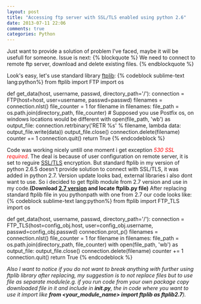 ```yaml
---
layout: post
title: "Accessing ftp server with SSL/TLS enabled using python 2.6"
date: 2013-07-11 22:06
comments: true
categories: Python
---
```


Just want to provide a solution of problem I've faced, maybe it will be usefull for someone.
Issue is next:
{% blockquote %}
We need to connect to remote ftp server, download and delete existing files.
{% endblockquote %}
<!-- more -->
Look's easy, let's use standard library [ftplib](http://docs.python.org/2/library/ftplib.html):
{% codeblock sublime-text lang:python%}
from ftplib import FTP
import os


def get_data(host, username, passwd, directory_path='/'):
    connection = FTP(host=host, user=username, passwd=passwd)
    filenames = connection.nlst()
    file_counter = 1
    for filename in filenames:
        file_path = os.path.join(directory_path, file_counter)  # Supposed you use Postfix os, on windows locations would be different
        with open(file_path, 'wb') as output_file:
            connection.retrbinary('RETR %s' % filename, lambda data: output_file.write(data))
            output_file.close()
            connection.delete(filename)
            counter += 1
    connection.quit()
    return True
{% endcodeblock %}

Code was working nicely untill one moment i get exception <i><font color="red">530 SSL required</font></i>.
The deal is because of user configuration on remote server, it is set to reguire [SSL/TLS](http://en.wikipedia.org/wiki/Transport_Layer_Security) encryption. But standard ftplib in my version of python 2.6.5 doesn't provide solution to connect with SSL/TLS, it was added in python 2.7. Version update looks bad, external libraries i also dont want to use. So i decided to get ftplib module from 2.7 version and use in my code.**(Download [2.7 version](http://www.python.org/download/releases/2.7/) and locate ftplib.py file)** After replacing standard ftplib file in you pythonpath with one from 2.7 our code looks like:
{% codeblock sublime-text lang:python%}
from ftplib import FTP_TLS
import os


def get_data(host, username, passwd, directory_path='/'):
    connection = FTP_TLS(host=config_obj.host, user=config_obj.username, passwd=config_obj.passwd)
    connection.prot_p()
    filenames = connection.nlst()
    file_counter = 1
    for filename in filenames:
        file_path = os.path.join(directory_path, file_counter)
        with open(file_path, 'wb') as output_file:
            output_file.close()
            connection.delete(filename)
            counter += 1
    connection.quit()
    return True
{% endcodeblock %}

*Also I want to notice if you do not want to break anything with further using ftplib library after replacing, my suggestion is to not replace files but to use file as separate module(e.g. if you run code from your own package copy downloaded file in it and include in **__init__.py**, the in code where you want to use it import like **from <your_module_name> import ftplib as ftplib2.7**).*